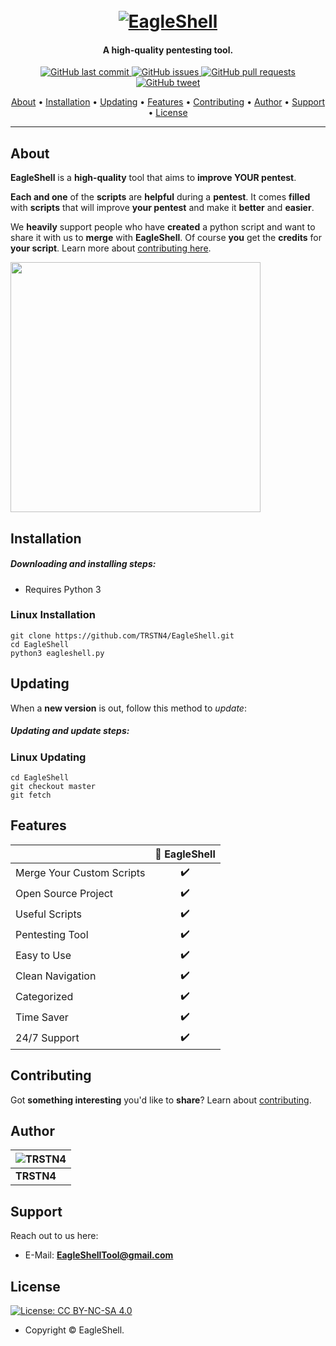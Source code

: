 <h1 align="center">
  <br>
  <a href="https://github.com/TRSTN4/EagleShell/"><img src="https://i.imgur.com/cEVAxmC.png" alt="EagleShell"></a>
</h1>
<h4 align="center">A high-quality pentesting tool.</h4>

<p align="center">
    <a href="https://github.com/TRSTN4/EagleShell/commits/master">
    <img src="https://img.shields.io/github/last-commit/TRSTN4/EagleShell?style=flat-square&logo=github&logoColor=white"
         alt="GitHub last commit">
    <a href="https://github.com/TRSTN4/EagleShell/issues">
    <img src="https://img.shields.io/github/issues-raw/TRSTN4/EagleShell?style=flat-square&logo=github&logoColor=white"
         alt="GitHub issues">
    <a href="https://github.com/TRSTN4/EagleShell/pulls">
    <img src="https://img.shields.io/github/issues-pr-raw/TRSTN4/EagleShell?style=flat-square&logo=github&logoColor=white"
         alt="GitHub pull requests">
    <a href="https://twitter.com/intent/tweet?text=Try This Ultimate Pentesting Tool Called EagleShell:&url=https://github.com/TRSTN4/EagleShell">
    <img src="https://img.shields.io/twitter/url/https/github.com/TRSTN4/EagleShell?style=flat-square&logo=twitter"
         alt="GitHub tweet">
</p>
<p align="center">
  <a href="#about">About</a> •
  <a href="#installation">Installation</a> •
  <a href="#updating">Updating</a> •
  <a href="#features">Features</a> •
  <a href="#contributing">Contributing</a> •
  <a href="#author">Author</a> •
  <a href="#support">Support</a> •
  <a href="#license">License</a>
</p>

---

## About

**EagleShell** is a **high-quality** tool that aims to **improve YOUR pentest**.

**Each and one** of the **scripts** are **helpful** during a **pentest**. It comes **filled** with **scripts** that will improve **your pentest** and make it **better** and **easier**.

We **heavily** support people who have **created** a python script and want to share it with us to **merge** with **EagleShell**. Of course **you** get the **credits** for **your script**. Learn more about [contributing here](https://github.com/TRSTN4/EagleShell/blob/master/docs/CONTRIBUTING.md).

<img src="https://i.imgur.com/Rdch1dH.png" width="400px" />



## Installation

##### Downloading and installing steps:

* Requires Python 3

### Linux Installation

```
git clone https://github.com/TRSTN4/EagleShell.git
cd EagleShell
python3 eagleshell.py
```

## Updating

When a **new version** is out, follow this method to _update_:

##### Updating and update steps:

### Linux Updating

```
cd EagleShell
git checkout master
git fetch
```

## Features

|                           | 🦅 EagleShell |
| ------------------------- | :----------: |
| Merge Your Custom Scripts |      ✔️       |
| Open Source Project       |      ✔️       |
| Useful Scripts            |      ✔️       |
| Pentesting Tool           |      ✔️       |
| Easy to Use               |      ✔️       |
| Clean Navigation          |      ✔️       |
| Categorized               |      ✔️       |
| Time Saver                |      ✔️       |
| 24/7 Support              |      ✔️       |

## Contributing

Got **something interesting** you'd like to **share**? Learn about [contributing](https://github.com/TRSTN4/EagleShell/blob/master/docs/CONTRIBUTING.md).

## Author

| ![TRSTN4](https://lh3.googleusercontent.com/-LmbLfR2v0VY/XuyjPluXgOI/AAAAAAAAAX0/QtFfEdX6GicErk6oE48CnHcozTqiBup_ACEwYBhgLKtMDAL1OcqyegBMXFtbwQAVw__A5Rcfz3YWUFKwOI2XQAU7odQo7xt_8kH0I2n70kvDxAueRASy9eoX006ihsw3kA6-nw335Hl3O2NhMpypNVrI_o6snu-yR2Ny4RAm9qLJURdZ0RH-nmNk-OTCWr7gdyMojf_ez_6G0xorQh8swVYAZltAIFl4HrHsVAEp8z7CpjguHrWPTcoGP8MkkS2Q6Xs4JO9DmyIJ4P5a4nkaf-7pV4uOwLSkpdgHDVqA2e295FGHxielTnRamoLcpA2_9SRHfDN40rKmwMVNRU4FXD2mYiDwDk5402knxAgqME8TRHcQA01T97O4ZQ8uh5K_TwZ0l8crOmSNJGclOlnmX1ivjybE1p_tZRh9xd-CBFLlNjfC1BQ1gLZ2gImoHHXZAHdi5yuzjrbTkbmeD9cMoFjEU49atZ0di2PWCZYNQqX8PZufAE_mD4lHjzvxmXV-C7HhOdL-NSP6Fh996Bif79HDT3ikGt2o10urY-9xRTBmWTPG-nv90m9J0g4Y22_CZDtKg4LAlIC9blDYMDPJB8nFvdM5ezvSOiKLeN5zZEcNDgYzEL5LcdDTvTIEpmHjmTr54kURT7MR-YYI6EaqmocFEIfUwpsuy9wU/w280-h280-p/TLogo.png) |
| ------------------------------------------------------------ |
| **TRSTN4**                                                   |

## Support

Reach out to us here:

- E-Mail: **EagleShellTool@gmail.com**

## License

[![License: CC BY-NC-SA 4.0](https://img.shields.io/badge/License-CC%20BY--NC--SA%204.0-orange.svg?style=flat-square)](https://creativecommons.org/licenses/by-nc-sa/4.0/)

- Copyright © EagleShell.
